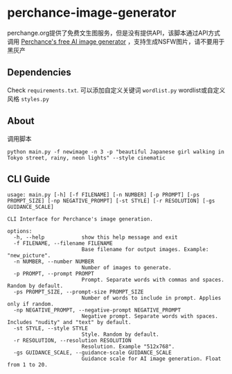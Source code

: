 # perchance-image-generator
perchange.org提供了免费文生图服务，但是没有提供API，该脚本通过API方式调用  [Perchance's free AI image generator](https://perchance.org/image-generator-professional)
，支持生成NSFW图片，请不要用于黑灰产
## Dependencies
Check `requirements.txt`. 
可以添加自定义关键词 `wordlist.py` wordlist或自定义风格 `styles.py` 

## About
调用脚本
```
python main.py -f newimage -n 3 -p "beautiful Japanese girl walking in Tokyo street, rainy, neon lights" --style cinematic
```

## CLI Guide
```
usage: main.py [-h] [-f FILENAME] [-n NUMBER] [-p PROMPT] [-ps PROMPT_SIZE] [-np NEGATIVE_PROMPT] [-st STYLE] [-r RESOLUTION] [-gs GUIDANCE_SCALE]

CLI Interface for Perchance's image generation.

options:
  -h, --help            show this help message and exit
  -f FILENAME, --filename FILENAME
                        Base filename for output images. Example: "new_picture".
  -n NUMBER, --number NUMBER
                        Number of images to generate.
  -p PROMPT, --prompt PROMPT
                        Prompt. Separate words with commas and spaces. Random by default.
  -ps PROMPT_SIZE, --prompt-size PROMPT_SIZE
                        Number of words to include in prompt. Applies only if random.
  -np NEGATIVE_PROMPT, --negative-prompt NEGATIVE_PROMPT
                        Negative prompt. Separate words with spaces. Includes "nudity" and "text" by default.
  -st STYLE, --style STYLE
                        Style. Random by default.
  -r RESOLUTION, --resolution RESOLUTION
                        Resolution. Example "512x768".
  -gs GUIDANCE_SCALE, --guidance-scale GUIDANCE_SCALE
                        Guidance scale for AI image generation. Float from 1 to 20.

```
